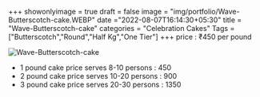 +++
showonlyimage = true
draft = false
image = "img/portfolio/Wave-Butterscotch-cake.WEBP"
date ="2022-08-07T16:14:30+05:30"
title = "Wave-Butterscotch-cake"
categories = "Celebration Cakes"
Tags = ["Butterscotch","Round","Half Kg","One Tier"]
+++
price : ₹450 per pound
<!--more-->
![Wave-Butterscotch-cake](/img/portfolio/Wave-Butterscotch-cake.WEBP)
* 1 pound cake price serves 8-10 persons : 450
* 2 pound cake price serves 10-20 persons : 900
* 3 pound cake price serves 20-30 persons : 1350
